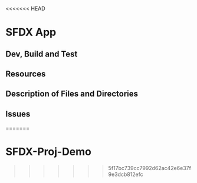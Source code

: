 <<<<<<< HEAD
# SFDX  App

## Dev, Build and Test


## Resources


## Description of Files and Directories


## Issues


=======
# SFDX-Proj-Demo
>>>>>>> 5f17bc739cc7992d62ac42e6e37f9e3dcb812efc
